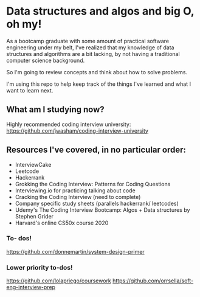 
# Data structures and algos and big O, oh my! 
As a bootcamp graduate with some amount of practical software engineering under my belt, I've realized that my knowledge of data structures and algorithms are a bit lacking, by not having a traditional computer science background.

So I'm going to review concepts and think about how to solve problems. 

I'm using this repo to help keep track of the things I've learned and what I want to learn next. 

## What am I studying now? 
Highly recommended coding interview university: 
https://github.com/jwasham/coding-interview-university


## Resources I've covered, in no particular order:
- InterviewCake 
- Leetcode
- Hackerrank 
- Grokking the Coding Interview: Patterns for Coding Questions 
- Interviewing.io for practicing talking about code 
- Cracking the Coding Interview (need to complete)
- Company specific study sheets (parallels hackerrank/ leetcodes)
- Udemy's The Coding Interview Bootcamp: Algos + Data structures by Stephen Grider
- Harvard's online CS50x course 2020



### To- dos! 
https://github.com/donnemartin/system-design-primer



### Lower priority to-dos! 
https://github.com/lolapriego/coursework
https://github.com/orrsella/soft-eng-interview-prep
